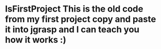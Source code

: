 # IsFirstProject This is the old code from my first project copy and paste it into jgrasp and I can teach you how it works :)
